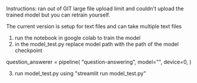 Instructions:
ran out of GIT large file upload limit and couldn't upload the trained model
but you can retrain yourself.

The current version is setup for text files and can take multiple text files

1. run the notebook in google colab to train the model
2. in the model_test.py replace model path with the path of the model checkpoint

question_answerer = pipeline(
    "question-answering",
    model="<model checkpoint path>",
    device=0,
)

3. run model_test.py using "streamlit run model_test.py"